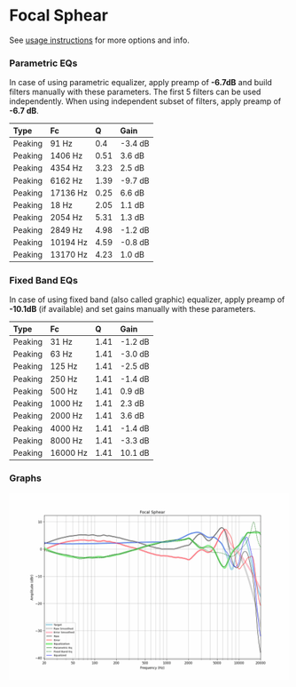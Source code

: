 # Focal Sphear
See [usage instructions](https://github.com/jaakkopasanen/AutoEq#usage) for more options and info.

### Parametric EQs
In case of using parametric equalizer, apply preamp of **-6.7dB** and build filters manually
with these parameters. The first 5 filters can be used independently.
When using independent subset of filters, apply preamp of **-6.7 dB**.

| Type    | Fc       |    Q | Gain    |
|:--------|:---------|:-----|:--------|
| Peaking | 91 Hz    | 0.4  | -3.4 dB |
| Peaking | 1406 Hz  | 0.51 | 3.6 dB  |
| Peaking | 4354 Hz  | 3.23 | 2.5 dB  |
| Peaking | 6162 Hz  | 1.39 | -9.7 dB |
| Peaking | 17136 Hz | 0.25 | 6.6 dB  |
| Peaking | 18 Hz    | 2.05 | 1.1 dB  |
| Peaking | 2054 Hz  | 5.31 | 1.3 dB  |
| Peaking | 2849 Hz  | 4.98 | -1.2 dB |
| Peaking | 10194 Hz | 4.59 | -0.8 dB |
| Peaking | 13170 Hz | 4.23 | 1.0 dB  |

### Fixed Band EQs
In case of using fixed band (also called graphic) equalizer, apply preamp of **-10.1dB**
(if available) and set gains manually with these parameters.

| Type    | Fc       |    Q | Gain    |
|:--------|:---------|:-----|:--------|
| Peaking | 31 Hz    | 1.41 | -1.2 dB |
| Peaking | 63 Hz    | 1.41 | -3.0 dB |
| Peaking | 125 Hz   | 1.41 | -2.5 dB |
| Peaking | 250 Hz   | 1.41 | -1.4 dB |
| Peaking | 500 Hz   | 1.41 | 0.9 dB  |
| Peaking | 1000 Hz  | 1.41 | 2.3 dB  |
| Peaking | 2000 Hz  | 1.41 | 3.6 dB  |
| Peaking | 4000 Hz  | 1.41 | -1.4 dB |
| Peaking | 8000 Hz  | 1.41 | -3.3 dB |
| Peaking | 16000 Hz | 1.41 | 10.1 dB |

### Graphs
![](./Focal%20Sphear.png)